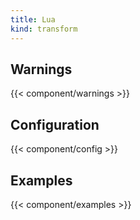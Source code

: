 ```yaml
---
title: Lua
kind: transform
---
```


## Warnings

{{< component/warnings >}}

## Configuration

{{< component/config >}}

## Examples

{{< component/examples >}}
